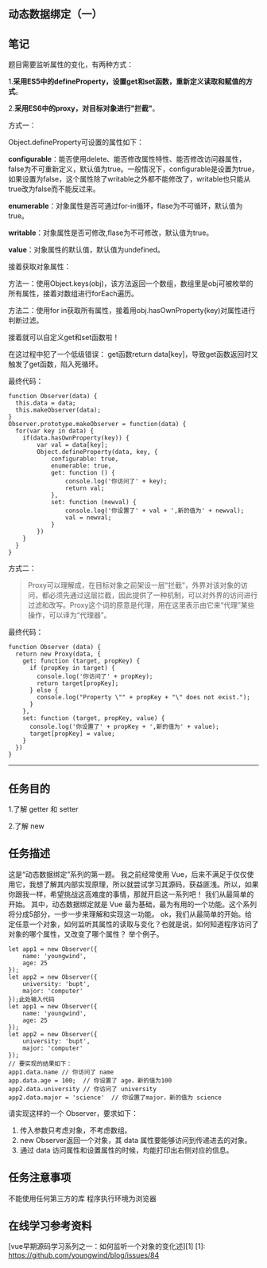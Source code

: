 ﻿## 动态数据绑定（一）

笔记 
--
题目需要监听属性的变化，有两种方式：

1.**采用ES5中的defineProperty，设置get和set函数，重新定义读取和赋值的方式**。

2.**采用ES6中的proxy，对目标对象进行"拦截"**。

方式一：

Object.defineProperty可设置的属性如下：

**configurable**：能否使用delete、能否修改属性特性、能否修改访问器属性，false为不可重新定义，默认值为true。一般情况下，configurable是设置为true，如果设置为false，这个属性除了writable之外都不能修改了，writable也只能从true改为false而不能反过来。

**enumerable**：对象属性是否可通过for-in循环，flase为不可循环，默认值为true。

**writable**：对象属性是否可修改,flase为不可修改，默认值为true。

**value**：对象属性的默认值，默认值为undefined。

接着获取对象属性：

方法一：使用Object.keys(obj)，该方法返回一个数组，数组里是obj可被枚举的所有属性，接着对数组进行forEach遍历。

方法二：使用for in获取所有属性，接着用obj.hasOwnProperty(key)对属性进行判断过滤。

接着就可以自定义get和set函数啦！

在这过程中犯了一个低级错误：
get函数return data[key]，导致get函数返回时又触发了get函数，陷入死循环。

最终代码：

    function Observer(data) {
      this.data = data;
      this.makeObserver(data);
    }
    Observer.prototype.makeObserver = function(data) {
      for(var key in data) {
        if(data.hasOwnProperty(key)) {
            var val = data[key];
            Object.defineProperty(data, key, {
                configurable: true,
                enumerable: true,
                get: function () {
                    console.log('你访问了' + key);
                    return val;
                },
                set: function (newval) {
                    console.log('你设置了' + val + ',新的值为' + newval);
                    val = newval;
                }
            })
        }
      }
    }

方式二：
> Proxy可以理解成，在目标对象之前架设一层“拦截”，外界对该对象的访问，都必须先通过这层拦截，因此提供了一种机制，可以对外界的访问进行过滤和改写。Proxy这个词的原意是代理，用在这里表示由它来“代理”某些操作，可以译为“代理器”。

最终代码：

    function Observer (data) {
      return new Proxy(data, {
        get: function (target, propKey) {
          if (propKey in target) {
            console.log('你访问了' + propKey);
            return target[propKey];
          } else {
            console.log("Property \"" + propKey + "\" does not exist.");
          }
        },
        set: function (target, propKey, value) {
          console.log('你设置了' + propKey + ',新的值为' + value);
          target[propKey] = value;
        }
      })
    }


----------

任务目的
--
1.了解 getter 和 setter

2.了解 new

任务描述
--
这是“动态数据绑定”系列的第一题。
我之前经常使用 Vue，后来不满足于仅仅使用它，我想了解其内部实现原理，所以就尝试学习其源码，获益匪浅。所以，如果你跟我一样，希望挑战这高难度的事情，那就开启这一系列吧！
我们从最简单的开始。
其中，动态数据绑定就是 Vue 最为基础，最为有用的一个功能。这个系列将分成5部分，一步一步来理解和实现这一功能。
ok，我们从最简单的开始。给定任意一个对象，如何监听其属性的读取与变化？也就是说，如何知道程序访问了对象的哪个属性，又改变了哪个属性？ 举个例子。

    let app1 = new Observer({
        name: 'youngwind',
        age: 25
    });
    let app2 = new Observer({
        university: 'bupt',
        major: 'computer'
    });此处输入代码
    let app1 = new Observer({
        name: 'youngwind',
        age: 25
    });
    let app2 = new Observer({
        university: 'bupt',
        major: 'computer'
    });
    // 要实现的结果如下：
    app1.data.name // 你访问了 name
    app.data.age = 100;  // 你设置了 age，新的值为100
    app2.data.university // 你访问了 university
    app2.data.major = 'science'  // 你设置了major，新的值为 science

请实现这样的一个 Observer，要求如下：

 1. 传入参数只考虑对象，不考虑数组。
 2. new Observer返回一个对象，其 data 属性要能够访问到传递进去的对象。
 3. 通过 data 访问属性和设置属性的时候，均能打印出右侧对应的信息。
 
任务注意事项
--
不能使用任何第三方的库
程序执行环境为浏览器

在线学习参考资料
--

[vue早期源码学习系列之一：如何监听一个对象的变化述][1]
  [1]: https://github.com/youngwind/blog/issues/84